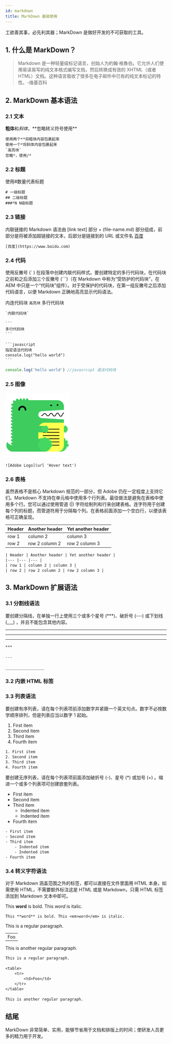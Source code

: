 ```yaml
---
id: markdown
title: MarkDown 基础使用
---
```


工欲善其事，必先利其器；MarkDown 是做好开发的不可获取的工具。

## 1. 什么是 MarkDown？

> Markdown 是一种轻量级标记语言，创始人为約翰·格魯伯。它允许人们使用易读易写的纯文本格式编写文档，然后转换成有效的 XHTML（或者 HTML）文档。这种语言吸收了很多在电子邮件中已有的纯文本标记的特性。-维基百科

## 2. MarkDown 基本语法

### 2.1 文本

**粗体**和*斜体*，\*\*忽略转义符号使用\*\*

```
使用两个**将粗体内容包裹起来
使用一个*将斜体内容包裹起来
`高亮块`
忽略*，使用/*
```

### 2.2 标题

使用#数量代表标题

```
# 一级标题
## 二级标题
###*N N级标题
```

### 2.3 链接

内联链接的 Markdown 语法由 [link text] 部分 + (file-name.md) 部分组成，前部分是将被添加超链接的文本，后部分是链接到的 URL 或文件名
[百度](https://www.baidu.com)

```
[百度](https://www.baidu.com)
```

### 2.4 代码

使用反撇号 (` ) 在段落中创建内联代码样式。要创建特定的多行代码块，在代码块之前和之后添加三个反撇号 (```)（在 Markdown 中称为“受防护的代码块”，在 AEM 中只是一个“代码块”组件）。对于受保护的代码块，在第一组反撇号之后添加代码语言，以便 Markdown 正确地高亮显示代码语法。

内连代码块 `高亮块`
多行代码块

````
`内联代码块`

```
多行代码块
```

```javascript
指定语法代码块
console.log("hello world")
```
````

```javascript
console.log('hello world') //javasrcipt 语法代码块
```

### 2.5 图像

![Adobe Logo](../../../static/img/docusaurus.png 'Hover text')

```
![Adobe Logo](url 'Hover text')
```

### 2.6 表格

虽然表格不是核心 Markdown 规范的一部分，但 Adobe 仍在一定程度上支持它们。Markdown 不支持在单元格中使用多个行列表。最佳做法是避免在表格中使用多个行。您可以通过使用管道 (|) 字符绘制列和行来创建表格。连字符用于创建每个列的标题，而管道符用于分隔每个列。在表格前面添加一个空白行，以便该表格可正确呈现。

| Header | Another header | Yet another header |
| ------ | -------------- | ------------------ |
| row 1  | column 2       | column 3           |
| row 2  | row 2 column 2 | row 2 column 3     |

```
| Header | Another header | Yet another header |
|--- |--- |--- |
| row 1 | column 2 | column 3 |
| row 2 | row 2 column 2 | row 2 column 3 |
```

## 3. MarkDown 扩展语法

### 3.1 分割线语法

要创建分隔线，在单独一行上使用三个或多个星号 (\*\*\*)、破折号 (---) 或下划线 (\_\_\_) ，并且不能包含其他内容。

---

---

---

```
***

---

_________________
```

### 3.2 内嵌 HTML 标签

### 3.3 列表语法

要创建有序列表，请在每个列表项前添加数字并紧跟一个英文句点。数字不必按数学顺序排列，但是列表应当以数字 1 起始。

1. First item
2. Second item
3. Third item
4. Fourth item

```
1. First item
2. Second item
3. Third item
4. Fourth item
```

要创建无序列表，请在每个列表项前面添加破折号 (-)、星号 (\*) 或加号 (+) 。缩进一个或多个列表项可创建嵌套列表。

- First item
- Second item
- Third item
  - Indented item
  - Indented item
- Fourth item

```
- First item
- Second item
- Third item
    - Indented item
    - Indented item
- Fourth item
```

### 3.4 转义字符语法

对于 Markdown 涵盖范围之外的标签，都可以直接在文件里面用 HTML 本身。如需使用 HTML，不需要额外标注这是 HTML 或是 Markdown，只需 HTML 标签添加到 Markdown 文本中即可。

This **word** is bold. This <em>word</em> is italic.

```
This **word** is bold. This <em>word</em> is italic.
```

This is a regular paragraph.

<table>
    <tr>
        <td>Foo</td>
    </tr>
</table>

This is another regular paragraph.

```
This is a regular paragraph.

<table>
    <tr>
        <td>Foo</td>
    </tr>
</table>

This is another regular paragraph.
```

## 结尾

MarkDown 非常简单、实用，能够节省用于文档和排版上的时间；使研发人员更多的精力用于开发。
